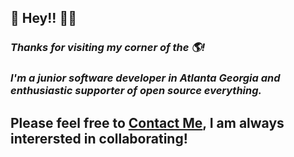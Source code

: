## 👋 Hey!! 🐱‍🏍
### _Thanks for visiting my corner of the 🌎!_ 
### _I'm a junior software developer in Atlanta Georgia and enthusiastic supporter of open source everything._
## Please feel free to [Contact Me](https://www.harrydulaney.com/#contact), I am always interersted in collaborating! 


